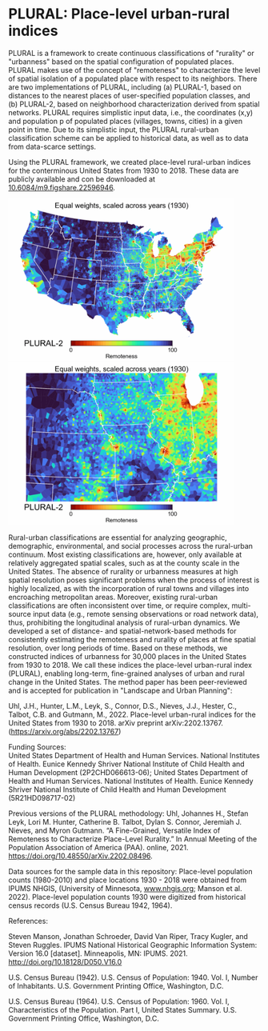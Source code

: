 # PLURAL: Place-level urban-rural indices
  
PLURAL is a framework to create continuous classifications of "rurality" or "urbanness" based on the spatial configuration of populated places.
PLURAL makes use of the concept of "remoteness" to characterize the level of spatial isolation of a populated place with respect to its neighbors.
There are two implementations of PLURAL, including (a) PLURAL-1, based on distances to the nearest places of user-specified population classes, and (b) PLURAL-2, based on neighborhood characterization derived from spatial networks.
PLURAL requires simplistic input data, i.e., the coordinates (x,y) and population p of populated places (villages, towns, cities) in a given point in time. Due to its simplistic input, the PLURAL rural-urban classification scheme can be applied to historical data, as well as to data from data-scarce settings.

Using the PLURAL framework, we created place-level rural-urban indices for the conterminous United States from 1930 to 2018. These data are publicly available and con be downloaded at [10.6084/m9.figshare.22596946](http://doi.org/10.6084/m9.figshare.22596946).

<img width="450" src="https://github.com/johannesuhl/plural/blob/main/inv750ms_PLURAL_2_scaled_across_years_equal_weights.gif"> <img width="450" src="https://github.com/johannesuhl/plural/blob/main/invSUBSET_750ms_PLURAL_2_scaled_across_years_equal_weights.gif">

Rural-urban classifications are essential for analyzing geographic, demographic, environmental, and social processes across the rural-urban continuum. Most existing classifications are, however, only available at relatively aggregated spatial scales, such as at the county scale in the United States. The absence of rurality or urbanness measures at high spatial resolution poses significant problems when the process of interest is highly localized, as with the incorporation of rural towns and villages into encroaching metropolitan areas. Moreover, existing rural-urban classifications are often inconsistent over time, or require complex, multi-source input data (e.g., remote sensing observations or road network data), thus, prohibiting the longitudinal analysis of rural-urban dynamics. We developed a set of distance- and spatial-network-based methods for consistently estimating the remoteness and rurality of places at fine spatial resolution, over long periods of time. Based on these methods, we constructed indices of urbanness for 30,000 places in the United States from 1930 to 2018. We call these indices the place-level urban-rural index (PLURAL), enabling long-term, fine-grained analyses of urban and rural change in the United States. The method paper has been peer-reviewed and is accepted for publication in "Landscape and Urban Planning":

Uhl, J.H., Hunter, L.M., Leyk, S., Connor, D.S., Nieves, J.J., Hester, C., Talbot, C.B. and Gutmann, M., 2022. Place-level urban-rural indices for the United States from 1930 to 2018. arXiv preprint arXiv:2202.13767. (https://arxiv.org/abs/2202.13767)

Funding Sources:  
United States Department of Health and Human Services. National Institutes of Health. Eunice Kennedy Shriver National Institute of Child Health and Human Development (2P2CHD066613-06); United States Department of Health and Human Services. National Institutes of Health. Eunice Kennedy Shriver National Institute of Child Health and Human Development (5R21HD098717-02) 

Previous versions of the PLURAL methodology:
Uhl, Johannes H., Stefan Leyk, Lori M. Hunter, Catherine B. Talbot, Dylan S. Connor, Jeremiah J. Nieves, and Myron Gutmann. “A Fine-Grained, Versatile Index of Remoteness to Characterize Place-Level Rurality.” In Annual Meeting of the Population Association of America (PAA). online, 2021. https://doi.org/10.48550/arXiv.2202.08496.

Data sources for the sample data in this repository: Place-level population counts (1980-2010) and place locations 1930 - 2018 were obtained from IPUMS NHGIS, (University of Minnesota, www.nhgis.org; Manson et al. 2022). Place-level population counts 1930 were digitized from historical census records (U.S. Census Bureau 1942, 1964).

References:

Steven Manson, Jonathan Schroeder, David Van Riper, Tracy Kugler, and Steven Ruggles. IPUMS National Historical Geographic Information System: Version 16.0 [dataset]. Minneapolis, MN: IPUMS. 2021. http://doi.org/10.18128/D050.V16.0

U.S. Census Bureau (1942). U.S. Census of Population: 1940. Vol. I, Number of Inhabitants. U.S. Government Printing Office, Washington, D.C.

U.S. Census Bureau (1964). U.S. Census of Population: 1960. Vol. I, Characteristics of the Population. Part I, United States Summary. U.S. Government Printing Office, Washington, D.C. 
